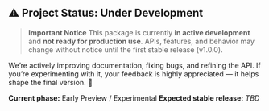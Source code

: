 ## ⚠️ Project Status: Under Development

> **Important Notice**
> This package is currently **in active development** and **not ready for production use**.
> APIs, features, and behavior may change without notice until the first stable release (v1.0.0).

We’re actively improving documentation, fixing bugs, and refining the API.
If you’re experimenting with it, your feedback is highly appreciated — it helps shape the final version. 🙌

**Current phase:** Early Preview / Experimental
**Expected stable release:** _TBD_
